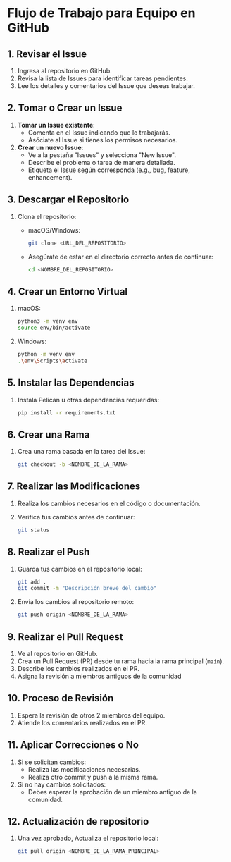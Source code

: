 
# Flujo de Trabajo para Equipo en GitHub

## 1. Revisar el Issue

1. Ingresa al repositorio en GitHub.
2. Revisa la lista de Issues para identificar tareas pendientes.
3. Lee los detalles y comentarios del Issue que deseas trabajar.

## 2. Tomar o Crear un Issue

1. **Tomar un Issue existente**:
   - Comenta en el Issue indicando que lo trabajarás.
   - Asóciate al Issue si tienes los permisos necesarios.
2. **Crear un nuevo Issue**:
   - Ve a la pestaña "Issues" y selecciona "New Issue".
   - Describe el problema o tarea de manera detallada.
   - Etiqueta el Issue según corresponda (e.g., bug, feature, enhancement).

## 3. Descargar el Repositorio

1. Clona el repositorio:
   - macOS/Windows:

     ```bash
     git clone <URL_DEL_REPOSITORIO>
     ```

   - Asegúrate de estar en el directorio correcto antes de continuar:

     ```bash
     cd <NOMBRE_DEL_REPOSITORIO>
     ```

## 4. Crear un Entorno Virtual

1. macOS:

   ```bash
   python3 -m venv env
   source env/bin/activate
   ```

2. Windows:

   ```bash
   python -m venv env
   .\env\Scripts\activate
   ```

## 5. Instalar las Dependencias

1. Instala Pelican u otras dependencias requeridas:

   ```bash
   pip install -r requirements.txt
   ```

## 6. Crear una Rama

1. Crea una rama basada en la tarea del Issue:

   ```bash
   git checkout -b <NOMBRE_DE_LA_RAMA>
   ```

## 7. Realizar las Modificaciones

1. Realiza los cambios necesarios en el código o documentación.
2. Verifica tus cambios antes de continuar:

   ```bash
   git status
   ```

## 8. Realizar el Push

1. Guarda tus cambios en el repositorio local:

   ```bash
   git add .
   git commit -m "Descripción breve del cambio"
   ```

2. Envía los cambios al repositorio remoto:

   ```bash
   git push origin <NOMBRE_DE_LA_RAMA>
   ```

## 9. Realizar el Pull Request

1. Ve al repositorio en GitHub.
2. Crea un Pull Request (PR) desde tu rama hacia la rama principal (`main`).
3. Describe los cambios realizados en el PR.
4. Asigna la revisión a miembros antiguos de la comunidad

## 10. Proceso de Revisión

1. Espera la revisión de otros 2 miembros del equipo.
2. Atiende los comentarios realizados en el PR.

## 11. Aplicar Correcciones o No

1. Si se solicitan cambios:
   - Realiza las modificaciones necesarias.
   - Realiza otro commit y push a la misma rama.
2. Si no hay cambios solicitados:
   - Debes esperar la aprobación de un miembro antiguo de la comunidad.

## 12. Actualización de repositorio

1. Una vez aprobado, Actualiza el repositorio local:

   ```bash
   git pull origin <NOMBRE_DE_LA_RAMA_PRINCIPAL>
   ```
